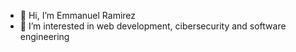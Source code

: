 - 👋 Hi, I’m Emmanuel Ramirez
- 👀 I’m interested in web development, cibersecurity and software engineering



<!---
ramirez0801/ramirez0801 is a ✨ special ✨ repository because its `README.md` (this file) appears on your GitHub profile.
You can click the Preview link to take a look at your changes.
--->
